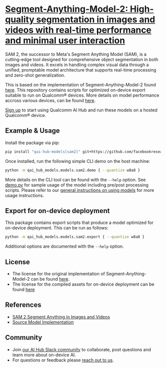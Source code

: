 # [Segment-Anything-Model-2: High-quality segmentation in images and videos with real-time performance and minimal user interaction](https://aihub.qualcomm.com/models/sam2)

SAM 2, the successor to Meta's Segment Anything Model (SAM), is a cutting-edge tool designed for comprehensive object segmentation in both images and videos. It excels in handling complex visual data through a unified, promptable model architecture that supports real-time processing and zero-shot generalization.

This is based on the implementation of Segment-Anything-Model-2 found [here](https://github.com/facebookresearch/sam2). This repository contains scripts for optimized on-device
export suitable to run on Qualcomm® devices. More details on model performance
accross various devices, can be found [here](https://aihub.qualcomm.com/models/sam2).

[Sign up](https://myaccount.qualcomm.com/signup) to start using Qualcomm AI Hub and run these models on a hosted Qualcomm® device.




## Example & Usage

Install the package via pip:
```bash
pip install "qai-hub-models[sam2]" git+https://github.com/facebookresearch/sam2.git@2b90b9f
```


Once installed, run the following simple CLI demo on the host machine:

```bash
python -m qai_hub_models.models.sam2.demo { --quantize w8a8 }
```
More details on the CLI tool can be found with the `--help` option. See
[demo.py](demo.py) for sample usage of the model including pre/post processing
scripts. Please refer to our [general instructions on using
models](../../../#getting-started) for more usage instructions.

## Export for on-device deployment

This package contains export scripts that produce a model optimized for
on-device deployment. This can be run as follows:

```bash
python -m qai_hub_models.models.sam2.export { --quantize w8a8 }
```
Additional options are documented with the `--help` option.


## License
* The license for the original implementation of Segment-Anything-Model-2 can be found
  [here](https://github.com/facebookresearch/sam2/blob/main/LICENSE).
* The license for the compiled assets for on-device deployment can be found [here](https://qaihub-public-assets.s3.us-west-2.amazonaws.com/qai-hub-models/Qualcomm+AI+Hub+Proprietary+License.pdf)


## References
* [SAM 2 Segment Anything in Images and Videos](https://arxiv.org/abs/2408.00714)
* [Source Model Implementation](https://github.com/facebookresearch/sam2)



## Community
* Join [our AI Hub Slack community](https://aihub.qualcomm.com/community/slack) to collaborate, post questions and learn more about on-device AI.
* For questions or feedback please [reach out to us](mailto:ai-hub-support@qti.qualcomm.com).
